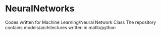 # NeuralNetworks
Codes written for Machine Learning/Neural Network Class
The repository contains models/architectures written in matlb/python
